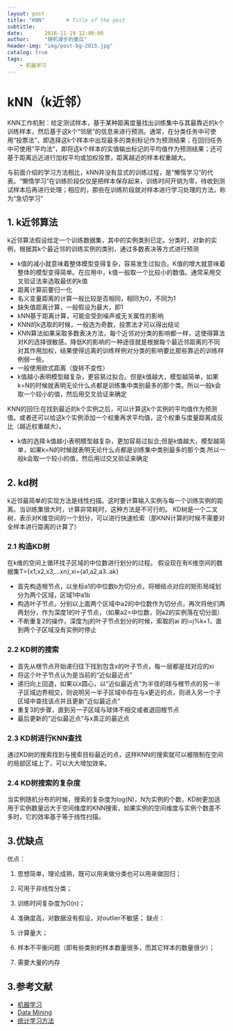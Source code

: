 ```yaml
---
layout: post
title: "KNN"       # Title of the post
subtitle:   
date:       2016-11-19 12:00:00
author:     "随机漫步的傻瓜"
header-img: "img/post-bg-2015.jpg"
catalog: true
tags:
    - 机器学习
---
```


# kNN（k近邻）

KNN工作机制：给定测试样本，基于某种距离度量找出训练集中与其最靠近的k个训练样本，然后基于这k个“邻居”的信息来进行预测。通常，在分类任务中可使用“投票法”，即选择这k个样本中出现最多的类别标记作为预测结果；在回归任务中可使用“平均法”，即将这k个样本的实值输出标记的平均值作为预测结果；还可基于距离远近进行加权平均或加权投票，距离越近的样本权重越大。

与前面介绍的学习方法相比，kNN并没有显式的训练过程，是“懒惰学习”的代表。“懒惰学习”在训练阶段仅仅是把样本保存起来，训练时间开销为零，待收到测试样本后再进行处理；相应的，那些在训练阶段就对样本进行学习处理的方法，称为“急切学习”

## 1. k近邻算法

k近邻算法假设给定一个训练数据集，其中的实例类别已定。分类时，对新的实例，根据其k个最近邻的训练实例的类别，通过多数表决等方式进行预测
- k值的减小就意味着整体模型变得复杂，容易发生过拟合。K值的增大就意味着整体的模型变得简单。在应用中，k值一般取一个比较小的数值。通常采用交叉验证法来选取最优的k值
- 距离计算前要归一化
- 名义变量距离的计算一般比较是否相同，相同为0，不同为1
- 缺失值距离计算，一般假设为最大，即1
- kNN基于距离计算，可能会受到噪声或无关属性的影响
- KNN的k选取的时候，一般选为奇数，投票法才可以得出结论
- KNN算法如果采取多数表决方法，每个近邻对分类的影响都一样，这使得算法对K的选择很敏感。降低K的影响的一种途径就是根据每个最近邻距离的不同对其作用加权，结果使得远离的训练样例对分类的影响要比那些靠近的训练样例弱一些。
- 一般使用欧式距离（旋转不变性）
- k值越小表明模型越复杂，更容易过拟合。但是k值越大，模型越简单，如果k=N的时候就表明无论什么点都是训练集中类别最多的那个类。所以一般k会取一个较小的值，然后用交叉验证来确定

KNN的回归:在找到最近的k个实例之后，可以计算这k个实例的平均值作为预测值。或者还可以给这k个实例添加一个权重再求平均值，这个权重与度量距离成反比（越近权重越大）。
- k值的选择:k值越小表明模型越复杂，更加容易过拟合;但是k值越大，模型越简单，如果k=N的时候就表明无论什么点都是训练集中类别最多的那个类.所以一般k会取一个较小的值，然后用过交叉验证来确定

## 2. kd树

k近邻最简单的实现方法是线性扫描。这时要计算输入实例与每一个训练实例的距离。当训练集很大时，计算非常耗时，这种方法是不可行的。
KD树是一个二叉树，表示对K维空间的一个划分，可以进行快速检索（那KNN计算的时候不需要对全样本进行距离的计算了）

### 2.1 构造KD树
在k维的空间上循环找子区域的中位数进行划分的过程。
假设现在有K维空间的数据集T={x1,x2,x3,…xn},xi={a1,a2,a3..ak}
- 首先构造根节点，以坐标a1的中位数b为切分点，将根结点对应的矩形局域划分为两个区域，区域1中a1b
- 构造叶子节点，分别以上面两个区域中a2的中位数作为切分点，再次将他们两两划分，作为深度1的叶子节点，（如果a2=中位数，则a2的实例落在切分面）
- 不断重复2的操作，深度为j的叶子节点划分的时候，索取的ai 的i=j%k+1，直到两个子区域没有实例时停止

### 2.2 KD树的搜索
- 首先从根节点开始递归往下找到包含x的叶子节点，每一层都是找对应的xi
- 将这个叶子节点认为是当前的“近似最近点”
- 递归向上回退，如果以x圆心，以“近似最近点”为半径的球与根节点的另一半子区域边界相交，则说明另一半子区域中存在与x更近的点，则进入另一个子区域中查找该点并且更新”近似最近点“
- 重复3的步骤，直到另一子区域与球体不相交或者退回根节点
- 最后更新的”近似最近点“与x真正的最近点


### 2.3 KD树进行KNN查找
通过KD树的搜索找到与搜索目标最近的点，这样KNN的搜索就可以被限制在空间的局部区域上了，可以大大增加效率。

### 2.4 KD树搜索的复杂度
当实例随机分布的时候，搜索的复杂度为log(N)，N为实例的个数，KD树更加适用于实例数量远大于空间维度的KNN搜索，如果实例的空间维度与实例个数差不多时，它的效率基于等于线性扫描。

## 3.优缺点
优点：

1. 思想简单，理论成熟，既可以用来做分类也可以用来做回归；
2. 可用于非线性分类；
3. 训练时间复杂度为O(n)；
4. 准确度高，对数据没有假设，对outlier不敏感；
缺点：

1. 计算量大；
2. 样本不平衡问题（即有些类别的样本数量很多，而其它样本的数量很少）；
3. 需要大量的内存

## 3.参考文献
- [机器学习](https://book.douban.com/subject/26708119/)
- [Data Mining](https://book.douban.com/subject/6533777/)
- [统计学习方法](https://book.douban.com/subject/10590856/)
